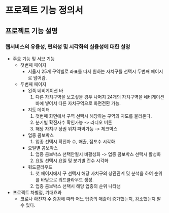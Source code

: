 # 프로젝트 기능 정의서

## 프로젝트 기능 설명

### **웹서비스의 유용성, 편의성 및 시각화의 실용성에 대한 설명**
  - 주요 기능 및 서브 기능
    - 첫번째 페이지 
        - 서울시 25개 구역별로 좌표를 따서 원하는 자치구를 선택시 두번째 페이지로 넘어감.
    - 두번째 페이지
        - 왼쪽 네비게이션 바
          1. 다른 자치구역을 보고싶을 경우 나머지 24개의 자치구역을 네비게이션바에 넣어서 다른 자치구역으로 화면전환 가능.
        - 지도 데이터 
          1. 첫번째 화면에서 구역 선택시 해당하는 구역의 지도를 불러온다.
          2. 분기별 확진자수 확인가능 -> 라디오 버튼
          3. 해당 자치구 상권 위치 파악가능 -> 체크박스
        - 업종 콤보박스
          1. 업종 선택시 확진자 수, 매출, 점포수 시각화 
        - 요일별 콤보박스
          1. 업종 콤보박스 선택안될시 비활성화 -> 업종 콤보박스 선택시 활성화
          2. 요일 선택시 요일 및 분기별 건수 시각화
        - 워드클라우드
          1. 첫 페이지에서 구 선택시 해당 자치구의 상관관계 및 분석을 하여 순위를 바탕으로 워드클라우드 생성.
          2. 업종 콤보박스 선택시 해당 업종의 순위 나타냄
  - 프로젝트 차별점, 기대효과
    - 코로나 확진자 수 증감에 따라 어느 업종의 매출이 증가했는지, 감소했는지 알 수 있다.
